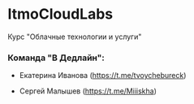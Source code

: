 # ItmoCloudLabs

Курс "Облачные технологии и услуги"

### Команда "В Дедлайн":

* Екатерина Иванова  (https://t.me/tvoychebureck)

* Cергей Малышев (https://t.me/Miiiskha)
